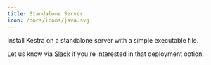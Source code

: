 ```yaml
---
title: Standalone Server
icon: /docs/icons/java.svg
---
```


Install Kestra on a standalone server with a simple executable file.

Let us know via [Slack](https://kestra.io/slack) if you're interested in that deployment option.